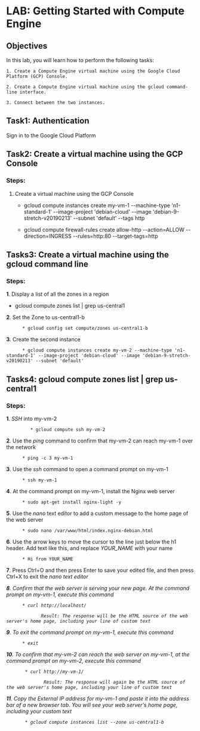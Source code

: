 # LAB: Getting Started with Compute Engine

## Objectives
In this lab, you will learn how to perform the following tasks:

    1. Create a Compute Engine virtual machine using the Google Cloud Platform (GCP) Console.

    2. Create a Compute Engine virtual machine using the gcloud command-line interface.

    3. Connect between the two instances.

## Task1: Authentication

Sign in to the Google Cloud Platform

## Task2: Create a virtual machine using the GCP Console

### Steps:

1. Create a virtual machine using the GCP Console

   * gcloud compute instances create my-vm-1 --machine-type 'n1-standard-1' --image-project 'debian-cloud' --image 'debian-9-stretch-v20190213' --subnet 'default' --tags http 

   * gcloud compute firewall-rules create allow-http --action=ALLOW --direction=INGRESS --rules=http:80 --target-tags=http

## Tasks3: Create a virtual machine using the gcloud command line

### Steps:

<b>1</b>. Display a list of all the zones in a region

   * gcloud compute zones list | grep us-central1

<b>2</b>. Set the Zone to us-central1-b

          * gcloud config set compute/zones us-central1-b

<b>3</b>. Create the second instance

          * gcloud compute instances create my-vm-2 --machine-type 'n1-standard-1' --image-project 'debian-cloud' --image 'debian-9-stretch-v20190213' --subnet 'default'

## Tasks4: gcloud compute zones list | grep us-central1

### Steps:

<b>1</b>. <i>SSH</i> into my-vm-2

             * gcloud compute ssh my-vm-2 

<b>2</b>. Use the <i>ping</i> command to confirm that my-vm-2 can reach my-vm-1 over the network

          * ping -c 3 my-vm-1

<b>3</b>. Use the <i>ssh</i> command to open a command prompt on my-vm-1

          * ssh my-vm-1

<b>4</b>. At the command prompt on my-vm-1, install the Nginx web server

          * sudo apt-get install nginx-light -y

<b>5</b>. Use the <i>nano</i> text editor to add a custom message to the home page of the web server

          * sudo nano /var/www/html/index.nginx-debian.html

<b>6</b>. Use the arrow keys to move the cursor to the line just below the h1 header. Add text like this, and replace <i>YOUR_NAME</i> with your name

          * Hi from YOUR_NAME

<b>7</b>. Press Ctrl+O and then press Enter to save your edited file, and then press Ctrl+X to exit the <i>nano<i> text editor

<b>8</b>. Confirm that the web server is serving your new page. At the command prompt on my-vm-1, execute this command

          * curl http://localhost/

                 Result: The response will be the HTML source of the web server's home page, including your line of custom text

<b>9</b>. To exit the command prompt on my-vm-1, execute this command

          * exit

<b>10</b>. To confirm that my-vm-2 can reach the web server on my-vm-1, at the command prompt on my-vm-2, execute this command

           * curl http://my-vm-1/

                  Result: The response will again be the HTML source of the web server's home page, including your line of custom text

<b>11</b>. Copy the <i>External IP address</i> for my-vm-1 and paste it into the address bar of a new browser tab. You will see your web server's home page, including your custom text

           * gcloud compute instances list --zone us-central1-b
